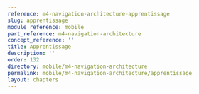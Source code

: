 ```yaml
---
reference: m4-navigation-architecture-apprentissage
slug: apprentissage
module_reference: mobile
part_reference: m4-navigation-architecture
concept_reference: ''
title: Apprentissage
description: ''
order: 132
directory: mobile/m4-navigation-architecture
permalink: mobile/m4-navigation-architecture/apprentissage
layout: chapters
---
```

